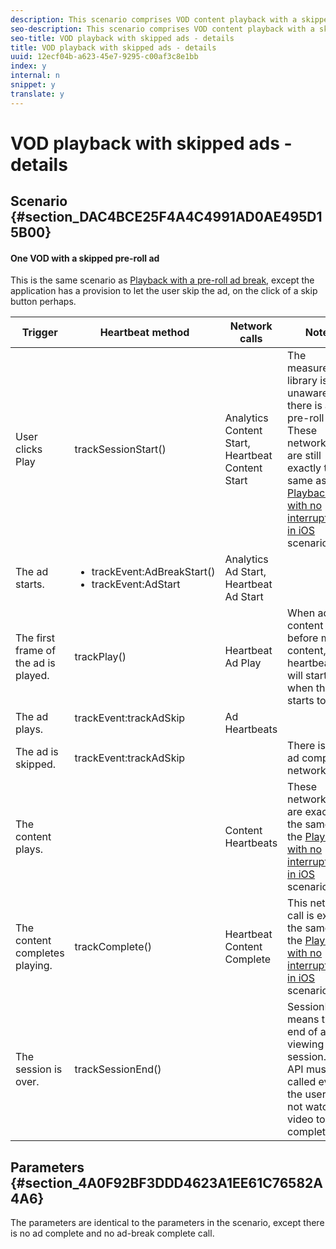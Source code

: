 ```yaml
---
description: This scenario comprises VOD content playback with a skipped ad.
seo-description: This scenario comprises VOD content playback with a skipped ad.
seo-title: VOD playback with skipped ads - details
title: VOD playback with skipped ads - details
uuid: 12ecf04b-a623-45e7-9295-c00af3c8e1bb
index: y
internal: n
snippet: y
translate: y
---
```


# VOD playback with skipped ads - details


## Scenario {#section_DAC4BCE25F4A4C4991AD0AE495D15B00}


#### One VOD with a skipped pre-roll ad
<table id="table_8308559859FA480C8263DFBBFC716ADB">  
 <desc>
  This is the same scenario as 
  <a href="../../c_vhl_stand-implement/c_vhl_scenarios-top/r_vhl_scenarios_preroll-ad-comm-details-top/r_vhl_scenarios_mc-vod-pr-ad-breaks-top.md#reference_1F38D9E89E0849D19AAD9C45E9CC8F7D" format="dita" scope="local"> Playback with a pre-roll ad break</a>, except the application has a provision to let the user skip the ad, on the click of a skip button perhaps. 
 </desc> 
 <thead> 
  <tr> 
   <th colname="col1" class="entry"> Trigger </th> 
   <th colname="col2" class="entry"> Heartbeat method </th> 
   <th colname="col3" class="entry"> Network calls </th> 
   <th colname="col4" class="entry"> Notes </th> 
  </tr>
 </thead>
 <tbody> 
  <tr> 
   <td colname="col1">User clicks <span class="uicontrol"> Play</span> </td> 
   <td colname="col2"><span class="codeph"> trackSessionStart()</span> </td> 
   <td colname="col3"> Analytics Content Start, Heartbeat Content Start</td> 
   <td colname="col4">The measurement library is unaware that there is a pre-roll ad. These network calls are still exactly the same as <a href="../../c_vhl_stand-implement/c_vhl_scenarios-top/r_vhl_scenarios_no-interup-comm-details-top/r_vhl_scenarios_mc-vod-40-no-interup-top.md#concept_DCD05D528AE642C686C07819C6C18316" format="dita" scope="local"> Playback with no interruptions in iOS</a> scenario. </td> 
  </tr> 
  <tr> 
   <td colname="col1"> The ad starts. </td> 
   <td colname="col2"> 
    <ul id="ul_6CFE71C5EBC34B7483B1D4E1A73F47E7"> 
     <li id="li_398694BCFA154E30B5986FE3B8694B0C"><span class="codeph"> trackEvent:AdBreakStart()</span> </li> 
     <li id="li_D3CE6F0159A44CA9A547CEBB61F06FB5"><span class="codeph"> trackEvent:AdStart</span> </li> 
    </ul> </td> 
   <td colname="col3"> Analytics Ad Start, Heartbeat Ad Start</td> 
   <td colname="col4"> </td> 
  </tr> 
  <tr> 
   <td colname="col1"> The first frame of the ad is played. </td> 
   <td colname="col2"><span class="codeph"> trackPlay()</span> </td> 
   <td colname="col3"> Heartbeat Ad Play </td> 
   <td colname="col4"> When ad content plays before main content, the heartbeats will start when the ad starts to play. </td> 
  </tr> 
  <tr> 
   <td colname="col1"> The ad plays. </td> 
   <td colname="col2"><span class="codeph"> trackEvent:trackAdSkip</span> <p> </p> </td> 
   <td colname="col3"> Ad Heartbeats </td> 
   <td colname="col4"> </td> 
  </tr> 
  <tr> 
   <td colname="col1"> The ad is skipped. </td> 
   <td colname="col2"><span class="codeph"> trackEvent:trackAdSkip</span> </td> 
   <td colname="col3"> </td> 
   <td colname="col4"> There is no ad complete network call. </td> 
  </tr> 
  <tr> 
   <td colname="col1"> The content plays. </td> 
   <td colname="col2"> </td> 
   <td colname="col3"> Content Heartbeats </td> 
   <td colname="col4">These network calls are exactly the same as the <a href="../../c_vhl_stand-implement/c_vhl_scenarios-top/r_vhl_scenarios_no-interup-comm-details-top/r_vhl_scenarios_mc-vod-40-no-interup-top.md#concept_DCD05D528AE642C686C07819C6C18316" format="dita" scope="local"> Playback with no interruptions in iOS</a> scenario. </td> 
  </tr> 
  <tr> 
   <td colname="col1"> The content completes playing. </td> 
   <td colname="col2"><span class="codeph"> trackComplete()</span> </td> 
   <td colname="col3"> Heartbeat Content Complete</td> 
   <td colname="col4">This network call is exactly the same as the <a href="../../c_vhl_stand-implement/c_vhl_scenarios-top/r_vhl_scenarios_no-interup-comm-details-top/r_vhl_scenarios_mc-vod-40-no-interup-top.md#concept_DCD05D528AE642C686C07819C6C18316" format="dita" scope="local"> Playback with no interruptions in iOS</a> scenario. </td> 
  </tr> 
  <tr> 
   <td colname="col1"> The session is over. </td> 
   <td colname="col2"><span class="codeph"> trackSessionEnd()</span> </td> 
   <td colname="col3"> </td> 
   <td colname="col4"><span class="codeph"> SessionEnd</span> means the end of a viewing session. This API must be called even if the user does not watch the video to completion. </td> 
  </tr> 
 </tbody> 
</table>


## Parameters {#section_4A0F92BF3DDD4623A1EE61C76582A4A6}

The parameters are identical to the parameters in the [](../../c_vhl_stand-implement/c_vhl_scenarios-top/r_vhl_scenarios_preroll-ad-comm-details-top.md) scenario, except there is no ad complete and no ad-break complete call. 
